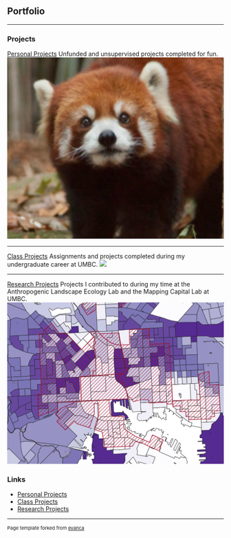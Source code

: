 ## Portfolio

---

### Projects

[Personal Projects](/projects/personalprojects)
Unfunded and unsupervised projects completed for fun.
<img src="images/personalproj.png"/>

---
[Class Projects](/projects/schoolprojects)
Assignments and projects completed during my undergraduate career at UMBC.
<img src="images/schoolproj.png"/>

---
[Research Projects](/projects/researchprojects)
Projects I contributed to during my time at the Anthropogenic Landscape Ecology Lab and the Mapping Capital Lab at UMBC.
<img src="images/researchproj.png"/>

### Links

- [Personal Projects](/projects/personalprojects)
- [Class Projects](/projects/schoolprojects)
- [Research Projects](/projects/researchprojects)


---
<p style="font-size:11px">Page template forked from <a href="https://github.com/evanca/quick-portfolio">evanca</a></p>
<!-- Remove above link if you don't want to attibute -->
